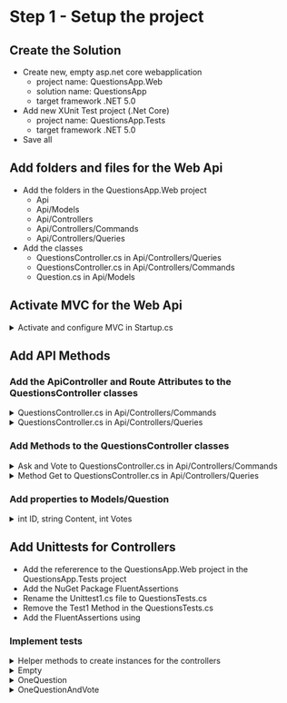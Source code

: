 # Step 1 - Setup the project

## Create the Solution

* Create new, empty asp.net core webapplication 
  * project name: QuestionsApp.Web
  * solution name: QuestionsApp
  * target framework .NET 5.0
* Add new XUnit Test project (.Net Core)
  * project name: QuestionsApp.Tests
  * target framework .NET 5.0
* Save all

## Add folders and files for the Web Api

* Add the folders in the QuestionsApp.Web project
  * Api
  * Api/Models
  * Api/Controllers
  * Api/Controllers/Commands
  * Api/Controllers/Queries
* Add the classes
  * QuestionsController.cs in Api/Controllers/Queries
  * QuestionsController.cs in Api/Controllers/Commands
  * Question.cs in Api/Models

## Activate MVC for the Web Api

<details><summary>Activate and configure MVC in Startup.cs</summary>
 
~~~c#

public void ConfigureServices(IServiceCollection services)
{
	// Registration and configuration of the MVC Framework
	services.AddControllers();
}

public void Configure(IApplicationBuilder app, IWebHostEnvironment env)
{
	if (env.IsDevelopment())
    {
		app.UseDeveloperExceptionPage();
	}

	app.UseRouting();

	app.UseEndpoints(endpoints =>
    {
		// Activate MVC Controllers for WebApi
		endpoints.MapControllers();

        endpoints.MapGet("/", async context =>
        {
			await context.Response.WriteAsync("Error");
        });
    });
}
~~~
</details>

## Add API Methods

### Add the ApiController and Route Attributes to the QuestionsController classes

<details><summary>QuestionsController.cs in Api/Controllers/Commands</summary>
 
~~~c#
[ApiController]
[Route("Api/Commands/[controller]/[action]")]
public class QuestionsController : ControllerBase
 ~~~
</details>

<details><summary>QuestionsController.cs in Api/Controllers/Queries</summary>
 
~~~c#
[ApiController]
[Route("Api/Queries/[controller]")]
public class QuestionsController : ControllerBase
~~~
</details>

### Add Methods to the QuestionsController classes

<details><summary>Ask and Vote to QuestionsController.cs in Api/Controllers/Commands</summary>
 
~~~c#
[HttpPut]
public IActionResult Ask([FromQuery]string content)
{
    throw new NotImplementedException();
}

[HttpPut]
public IActionResult Vote([FromQuery]int questionID)
{
    throw new NotImplementedException();
}
~~~
</details>

<details><summary>Method Get to QuestionsController.cs in Api/Controllers/Queries</summary>
 
~~~c#
[HttpGet]
public List<Question> Get()
{
    throw new NotImplementedException();
}
~~~
</details>

### Add properties to Models/Question

<details><summary>int ID, string Content, int Votes</summary>

~~~c#
public int ID { get; set; }
public string Content { get; set; }
public int Votes { get; set; }
~~~
</details>

## Add Unittests for Controllers

* Add the refererence to the QuestionsApp.Web project in the QuestionsApp.Tests project
* Add the NuGet Package FluentAssertions
* Rename the Unittest1.cs file to QuestionsTests.cs
* Remove the Test1 Method in the QuestionsTests.cs
* Add the FluentAssertions using

### Implement tests 

<details><summary>Helper methods to create instances for the controllers</summary>

~~~c#
private Web.Api.Controllers.Queries.QuestionsController NewQuery() => new();

private Web.Api.Controllers.Commands.QuestionsController NewCommand() => new();
~~~
</details>


<details><summary>Empty</summary>

~~~c#
[Fact]
public void Empty()
{
	var query = NewQuery();
	query.Get().Should().BeEmpty();
}
~~~
</details>

<details><summary>OneQuestion</summary>

~~~c#
[Fact]
public void OneQuestion()
{
	var query = NewQuery();
	var command = NewCommand();

	command.Ask("Dummy Question").Should().NotBeNull();

	query.Get().Should().HaveCount(1);
}
~~~
</details>

<details><summary>OneQuestionAndVote</summary>

~~~c#
[Fact]
public void OneQuestionAndVote()
{
	var query = NewQuery();
	var command = NewCommand();

	command.Ask("Dummy Question").Should().NotBeNull();

	var result = query.Get();
	result.Should().HaveCount(1);
	result[0].Votes.Should().Be(0);

	command.Vote(result[0].ID).Should().NotBeNull();
	result = query.Get();
	result.Should().HaveCount(1);
	result[0].Votes.Should().Be(1);
}
~~~
</details>